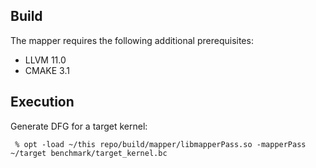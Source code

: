 
Build
--------------------------------------------------------

The mapper requires the following additional prerequisites:

 - LLVM 11.0
 - CMAKE 3.1



Execution
--------------------------------------------------------
Generate DFG for a target kernel:
```
 % opt -load ~/this repo/build/mapper/libmapperPass.so -mapperPass ~/target benchmark/target_kernel.bc
``` 
